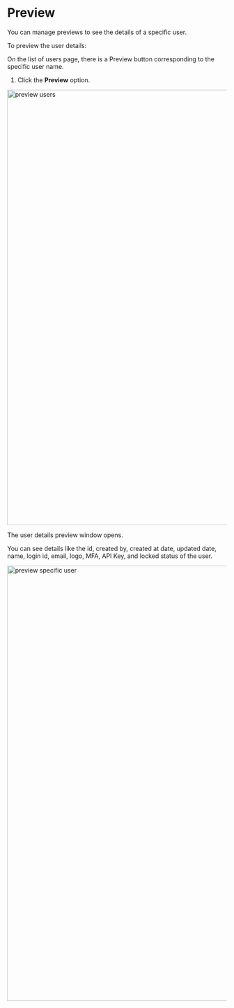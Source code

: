 # Preview

You can manage previews to see the details of a specific user.

To preview the user details:

On the list of users page, there is a Preview button corresponding to the specific user name.

1. Click the **Preview** option. 

<img src="../images/preview_button.png" alt="preview users" width="1000" height="1000"/>

The user details preview window opens.

You can see details like the id, created by, created at date, updated date, name, login id, email, logo, MFA, API Key, and locked status of the user. 

<img src="../images/preview_user.png" alt="preview specific user" width="1000" height="1000"/>